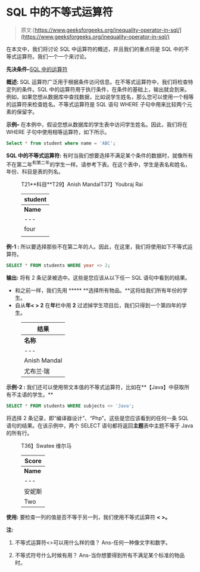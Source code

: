 # SQL 中的不等式运算符

> 原文:[https://www.geeksforgeeks.org/inequality-operator-in-sql/](https://www.geeksforgeeks.org/inequality-operator-in-sql/)

在本文中，我们将讨论 SQL 中运算符的概述，并且我们的重点将是 SQL 中的不等式运算符。我们一个一个来讨论。

**先决条件–**[SQL 中的运算符](https://www.geeksforgeeks.org/sql-arithmetic-operators/)

**概述:**
SQL 运算符广泛用于根据条件访问信息。在不等式运算符中，我们将检查特定列的条件。SQL 中的运算符用于执行条件，在条件的基础上，输出就会到来。例如，如果您想从数据库中查找数据，比如说学生姓名，那么您可以使用一个相等的运算符来检查姓名。不等式运算符是 SQL 语句 WHERE 子句中用来比较两个元素的保留字。

**示例–**
在本例中，假设您想从数据库的学生表中访问学生姓名。因此，我们将在 WHERE 子句中使用相等运算符，如下所示。

```sql
Select * from student where name = 'ABC';
```

**SQL 中的不等式运算符:**
有时当我们想要选择不满足某个条件的数据时，就像所有不在第二年<sup>和第二年</sup>的学生一样。请参考下表。在这个表中，学生是表名和姓名，年份、科目是表的列名。

<figure class="table">T21**科目**T29】Anish MandalT37】Youbraj Rai

| student |
| --- |
| **Name** | **year** |
| --- | --- |
| four | Compiler design |
|  |

</figure>

**例-1 :**
所以要选择那些不在第二年的人。因此，在这里，我们将使用如下不等式运算符。

```sql
SELECT * FROM students WHERE year <> 2;
```

**输出:**
将有 2 条记录被选中。这些是您应该从以下任一 SQL 语句中看到的结果。

*   和之前一样，我们先用 ***** **选择所有物品。**这将给我们所有年份的学生。
*   自从**年< > 2** 在**年**栏中用 **2** 过滤掉学生项目后，我们只得到一个第四年的学生。

<figure class="table">

| **结果** |
| --- |
| **名称** | **年** | **受试者** |
| --- | --- | --- |
| Anish Mandal | four | 编译程序设计 |
| 尤布兰·瑞 | four | Java 语言(一种计算机语言，尤用于创建网站) |

</figure>

**示例-2 :**
我们还可以使用带文本值的不等式运算符，比如在**【Java】中获取所有不主语的学生。**

```sql
SELECT * FROM students WHERE subjects <> 'Java';
```

将选择 2 条记录，即“编译器设计”、“Php”。这些是您应该看到的任何一条 SQL 语句的结果。在该示例中，两个 SELECT 语句都将返回**主题**表中主题不等于 Java 的所有行。

<figure class="table">T36】Swatee 维尔马

| **Score** |
| --- |
| **Name** | **year** | T21] subjects |
| --- | --- | --- |
| 安妮斯 | four | Compiler design |
| Two |

</figure>

**使用:**
要检查一列的值是否不等于另一列，我们使用不等式运算符 **< >。**

**注:**

1.  不等式运算符<>可以用什么样的值？
    Ans-任何一种像文字和数字。

2.  不等式符号什么时候有用？
    Ans-当你想要得到所有不满足某个标准的物品时。